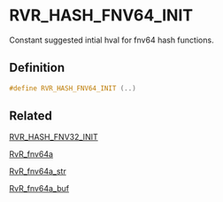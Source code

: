 # RVR_HASH_FNV64_INIT

Constant suggested intial hval for fnv64 hash functions.

## Definition

```c
#define RVR_HASH_FNV64_INIT (..)
```

## Related

[RVR_HASH_FNV32_INIT](/rvr/rvr/hash_fnv32_init)

[RvR_fnv64a](/rvr/rvr/fnv64a)

[RvR_fnv64a_str](/rvr/rvr/fnv64a_str)

[RvR_fnv64a_buf](/rvr/rvr/fnv64a_buf)

